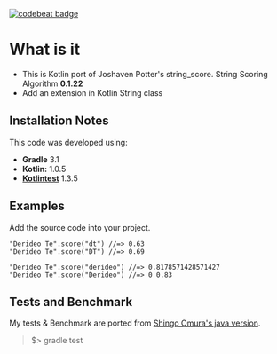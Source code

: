 [![codebeat badge](https://codebeat.co/badges/98422697-4138-423f-8c70-cfb06223ab61)](https://codebeat.co/projects/github-com-franarroutado-kotlinstring_score-master)

# What is it

- This is Kotlin port of Joshaven Potter's string_score. String Scoring Algorithm __0.1.22__
- Add an extension in Kotlin String class

## Installation Notes

This code was developed using:
- __Gradle__ 3.1  
- __Kotlin:__ 1.0.5  
- [__Kotlintest__](https://github.com/kotlintest/) 1.3.5

## Examples

Add the source code into your project.

```
"Derideo Te".score("dt") //=> 0.63
"Derideo Te".score("DT") //=> 0.69

"Derideo Te".score("derideo") //=> 0.8178571428571427
"Derideo Te".score("Derideo") //=> 0 0.83
```

## Tests and Benchmark

My tests & Benchmark are ported from [Shingo Omura's java version](https://github.com/everpeace/string-score).

> $> gradle test

